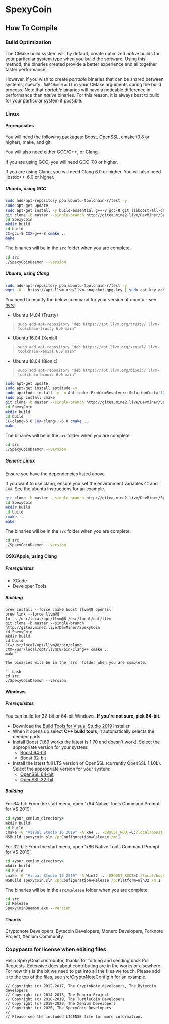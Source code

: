# SpexyCoin

## How To Compile

### Build Optimization

The CMake build system will, by default, create optimized *native* builds for your particular system type when you build the software. Using this method, the binaries created provide a better experience and all together faster performance.

However, if you wish to create *portable* binaries that can be shared between systems, specify `-DARCH=default` in your CMake arguments during the build process. Note that *portable* binaries will have a noticable difference in performance than *native* binaries. For this reason, it is always best to build for your particular system if possible.

### Linux

#### Prerequisites

You will need the following packages: [Boost](https://www.boost.org/), [OpenSSL](https://www.openssl.org/), cmake (3.8 or higher), make, and git.

You will also need either GCC/G++, or Clang.

If you are using GCC, you will need GCC-7.0 or higher.

If you are using Clang, you will need Clang 6.0 or higher. You will also need libstdc++\-6.0 or higher.

##### Ubuntu, using GCC

```bash
sudo add-apt-repository ppa:ubuntu-toolchain-r/test -y
sudo apt-get update
sudo apt-get install -y build-essential g++-8 gcc-8 git libboost-all-dev libssl1.0-dev cmake
git clone -b master --single-branch http://gitea.mine2.live/DevMiner/SpexyCoin
cd SpexyCoin
mkdir build
cd build
CC=gcc-8 CXX=g++-8 cmake ..
make
```

The binaries will be in the `src` folder when you are complete.

```bash
cd src
./SpexyCoinDaemon --version
```

##### Ubuntu, using Clang

```bash
sudo add-apt-repository ppa:ubuntu-toolchain-r/test -y
wget -O - https://apt.llvm.org/llvm-snapshot.gpg.key | sudo apt-key add -
```

You need to modify the below command for your version of ubuntu - see [here](https://apt.llvm.org/)

* Ubuntu 14.04 (Trusty)

> `sudo add-apt-repository "deb https://apt.llvm.org/trusty/ llvm-toolchain-trusty 6.0 main"`

* Ubuntu 16.04 (Xenial)

> `sudo add-apt-repository "deb https://apt.llvm.org/xenial/ llvm-toolchain-xenial 6.0 main"`

* Ubuntu 18.04 (Bionic)

> `sudo add-apt-repository "deb https://apt.llvm.org/bionic/ llvm-toolchain-bionic 6.0 main"`

```bash
sudo apt-get update
sudo apt-get install aptitude -y
sudo aptitude install -y -o Aptitude::ProblemResolver::SolutionCost='100*canceled-actions,200*removals' build-essential clang-6.0 libstdc++-7-dev git libboost-all-dev python-pip libssl1.0-dev
sudo pip install cmake
git clone -b master --single-branch http://gitea.mine2.live/DevMiner/SpexyCoin
cd SpexyCoin
mkdir build
cd build
CC=clang-6.0 CXX=clang++-6.0 cmake ..
make
```

The binaries will be in the `src` folder when you are complete.

```bash
cd src
./SpexyCoinDaemon --version
```

##### Generic Linux

Ensure you have the dependencies listed above.

If you want to use clang, ensure you set the environment variables `CC` and `CXX`.
See the ubuntu instructions for an example.

```bash
git clone -b master --single-branch http://gitea.mine2.live/DevMiner/SpexyCoin
cd SpexyCoin
mkdir build
cd build
cmake ..
make
```

The binaries will be in the `src` folder when you are complete.

```bash
cd src
./SpexyCoinDaemon --version
```

#### OSX/Apple, using Clang

##### Prerequisites

* XCode
* Developer Tools

##### Building

```which brew || /usr/bin/ruby -e "$(curl -fsSL https://raw.githubusercontent.com/Homebrew/install/master/install)"
brew install --force cmake boost llvm@8 openssl
brew link --force llvm@8
ln -s /usr/local/opt/llvm@8 /usr/local/opt/llvm
git clone -b master --single-branch http://gitea.mine2.live/DevMiner/SpexyCoin
cd SpexyCoin
mkdir build
cd build
CC=/usr/local/opt/llvm@8/bin/clang CXX=/usr/local/opt/llvm@8/bin/clang++ cmake ..
make```

The binaries will be in the `src` folder when you are complete.

```bash
cd src
./SpexyCoinDaemon --version
```

#### Windows

##### Prerequisites

You can build for 32-bit or 64-bit Windows. **If you're not sure, pick 64-bit.**

* Download the [Build Tools for Visual Studio 2019](https://visualstudio.microsoft.com/thank-you-downloading-visual-studio/?sku=BuildTools&rel=16) Installer
* When it opens up select **C++ build tools**, it automatically selects the needed parts
* Install Boost (1.69 works the latest is 1.70 and doesn't work). Select the appropriate version for your system:
  * [Boost 64-bit](https://bintray.com/boostorg/release/download_file?file_path=1.69.0%2Fbinaries%2Fboost_1_69_0-msvc-14.1-64.exe)
  * [Boost 32-bit](https://bintray.com/boostorg/release/download_file?file_path=1.69.0%2Fbinaries%2Fboost_1_69_0-msvc-14.1-32.exe)
* Install the latest full LTS version of OpenSSL (currently OpenSSL 1.1.0L). Select the appropriate version for your system:
  * [OpenSSL 64-bit](https://slproweb.com/download/Win64OpenSSL-1_1_0L.exe)
  * [OpenSSL 32-bit](https://slproweb.com/download/Win32OpenSSL-1_1_0L.exe)

##### Building

For 64-bit:
From the start menu, open 'x64 Native Tools Command Prompt for VS 2019'.

```cmd
cd <your_xenium_directory>
mkdir build
cd build
cmake -G "Visual Studio 16 2019" -A x64 .. -DBOOST_ROOT=C:/local/boost_1_69_0
MSBuild spexycoin.sln /p:Configuration=Release /m:1
```

For 32-bit:
From the start menu, open 'x86 Native Tools Command Prompt for VS 2019'.

```cmd
cd <your_xenium_directory>
mkdir build
cd build
cmake -G "Visual Studio 16 2019" -A Win32 .. -DBOOST_ROOT=C:/local/boost_1_69_0
MSBuild spexycoin.sln /p:Configuration=Release /p:Platform=Win32 /m:1
```

The binaries will be in the `src/Release` folder when you are complete.

```cmd
cd src
cd Release
SpexyCoinDaemon.exe --version
```

#### Thanks

Cryptonote Developers, Bytecoin Developers, Monero Developers, Forknote Project, Xenium Community

### Copypasta for license when editing files

Hello SpexyCoin contributor, thanks for forking and sending back Pull Requests. Extensive docs about contributing are in the works or elsewhere. For now this is the bit we need to get into all the files we touch. Please add it to the top of the files, see [src/CryptoNoteConfig.h](https://github.com/turtlecoin/turtlecoin/commit/28cfef2575f2d767f6e512f2a4017adbf44e610e) for an example.

```x
// Copyright (c) 2012-2017, The CryptoNote developers, The Bytecoin developers
// Copyright (c) 2014-2018, The Monero Project
// Copyright (c) 2018-2019, The TurtleCoin Developers
// Copyright (c) 2019-2020, The Xenium Developers
// Copyright (c) 2020, The SpexyCoin Developers
//
// Please see the included LICENSE file for more information.
```
